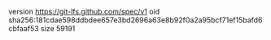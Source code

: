 version https://git-lfs.github.com/spec/v1
oid sha256:181cdae598ddbdee657e3bd2696a63e8b92f0a2a95bcf71ef15bafd6cbfaaf53
size 59191
